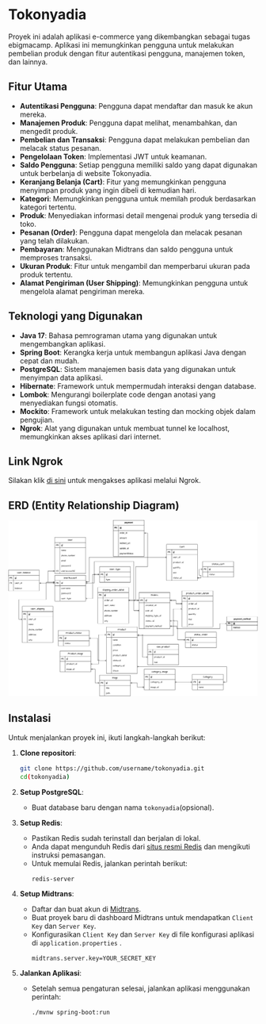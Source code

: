 
# Tokonyadia

Proyek ini adalah aplikasi e-commerce yang dikembangkan sebagai tugas ebigmacamp. Aplikasi ini memungkinkan pengguna untuk melakukan pembelian produk dengan fitur autentikasi pengguna, manajemen token, dan lainnya.

## Fitur Utama

- **Autentikasi Pengguna**: Pengguna dapat mendaftar dan masuk ke akun mereka.
- **Manajemen Produk**: Pengguna dapat melihat, menambahkan, dan mengedit produk.
- **Pembelian dan Transaksi**: Pengguna dapat melakukan pembelian dan melacak status pesanan.
- **Pengelolaan Token**: Implementasi JWT untuk keamanan.
- **Saldo Pengguna**: Setiap pengguna memiliki saldo yang dapat digunakan untuk berbelanja di website Tokonyadia.
- **Keranjang Belanja (Cart)**: Fitur yang memungkinkan pengguna menyimpan produk yang ingin dibeli di kemudian hari.
- **Kategori**: Memungkinkan pengguna untuk memilah produk berdasarkan kategori tertentu.
- **Produk**: Menyediakan informasi detail mengenai produk yang tersedia di toko.
- **Pesanan (Order)**: Pengguna dapat mengelola dan melacak pesanan yang telah dilakukan.
- **Pembayaran**: Menggunakan Midtrans dan saldo pengguna untuk memproses transaksi.
- **Ukuran Produk**: Fitur untuk mengambil dan memperbarui ukuran pada produk tertentu.
- **Alamat Pengiriman (User Shipping)**: Memungkinkan pengguna untuk mengelola alamat pengiriman mereka.

## Teknologi yang Digunakan

- **Java 17**: Bahasa pemrograman utama yang digunakan untuk mengembangkan aplikasi.
- **Spring Boot**: Kerangka kerja untuk membangun aplikasi Java dengan cepat dan mudah.
- **PostgreSQL**: Sistem manajemen basis data yang digunakan untuk menyimpan data aplikasi.
- **Hibernate**: Framework untuk mempermudah interaksi dengan database.
- **Lombok**: Mengurangi boilerplate code dengan anotasi yang menyediakan fungsi otomatis.
- **Mockito**: Framework untuk melakukan testing dan mocking objek dalam pengujian.
- **Ngrok**: Alat yang digunakan untuk membuat tunnel ke localhost, memungkinkan akses aplikasi dari internet.

## Link Ngrok

Silakan klik [di sini](https://2aa6-182-253-247-224.ngrok-free.app) untuk mengakses aplikasi melalui Ngrok.

## ERD (Entity Relationship Diagram)

![ERD](/static/erd.jpg)

## Instalasi

Untuk menjalankan proyek ini, ikuti langkah-langkah berikut:

1. **Clone repositori**:
   ```bash
   git clone https://github.com/username/tokonyadia.git
   cd(tokonyadia)
   ```

2. **Setup PostgreSQL**:
    - Buat database baru dengan nama `tokonyadia`(opsional).

3. **Setup Redis**:
    - Pastikan Redis sudah terinstall dan berjalan di lokal.
    - Anda dapat mengunduh Redis dari [situs resmi Redis](https://redis.io/download) dan mengikuti instruksi pemasangan.
    - Untuk memulai Redis, jalankan perintah berikut:
      ```bash
      redis-server
      ```

4. **Setup Midtrans**:
    - Daftar dan buat akun di [Midtrans](https://midtrans.com).
    - Buat proyek baru di dashboard Midtrans untuk mendapatkan `Client Key` dan `Server Key`.
    - Konfigurasikan `Client Key` dan `Server Key` di file konfigurasi aplikasi  di `application.properties` .
      ```properties
      midtrans.server.key=YOUR_SECRET_KEY
      ```

5. **Jalankan Aplikasi**:
    - Setelah semua pengaturan selesai, jalankan aplikasi menggunakan perintah:
      ```bash
      ./mvnw spring-boot:run
      ```